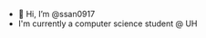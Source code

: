 - 👋 Hi, I’m @ssan0917
- I'm currently a computer science student @ UH

<!---
ssan0917/ssan0917 is a ✨ special ✨ repository because its `README.md` (this file) appears on your GitHub profile.
You can click the Preview link to take a look at your changes.
--->
